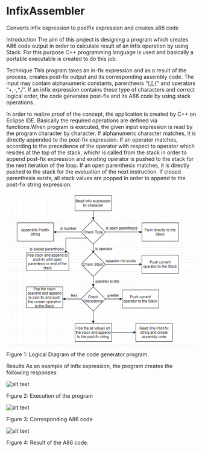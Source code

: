 # InfixAssembler
Converts infix expression to postfix expression and creates a86 code 

Introduction
The aim of this project is designing a program which creates A86 code output in order to calculate result of an infix operation by using Stack. For this purpose C++ programming language is used and basically a portable executable is created to do this job.

Technique
This program takes an in-fix expression and as a result of the process, creates post-fix output and its corresponding assembly code. The input may contain alphanumeric constants, parenthesis “(,[,{“ and operators “+,-,*,/”. If an infix expression contains these type of characters and correct logical order, the code generates post-fix and its A86 code by using stack operations.


In order to realize proof of the concept, the application is created by C++ on Eclipse IDE. Basically the required operations are defined via functions.When program is executed, the given input expression is read by the program character by character. If alphanumeric character matches, it is directly appended to the post-fix expression. If an operator matches, according to the precedence of the operator with respect to operator which resides at the top of the stack, whichr is called from the stack in order to append post-fix expression and existing operator is pushed to the stack for the next iteration of the loop. If an open parenthesis matches, it is directly pushed to the stack for the evaluation of the next instruction. If closed parenthesis exists, all stack values are popped in order to append to the post-fix string expression.


![alt text](https://github.com/akarakoc/InfixAssembler/blob/master/IMG/outline.png)

Figure 1: Logical Diagram of the code generator program.



Results
As an example of infix expression, the program creates the following responses:

![alt text](https://github.com/akarakoc/InfixAssembler/tree/master/IMG/sample.png)

Figure 2: Execution of the program

![alt text](https://github.com/akarakoc/InfixAssembler/tree/master/IMG/sample2.png)

Figure 3: Corresponding A86 code

![alt text](https://github.com/akarakoc/InfixAssembler/tree/master/IMG/sample3.png)

Figure 4: Result of the A86 code.
